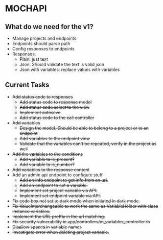# MOCHAPI

## What do we need for the v1?

- Manage projects and endpoints
- Endpoints should parse path
- Config responses to endpoints
- Responses:
  - Plain: just text
  - Json: Should validate the text is valid json
  - Json with variables: replace values with variables


## Current Tasks
  
- ~~Add status code to responses~~
  - ~~Add status code to response model~~
  - ~~Add status code select to the view~~
  - ~~Implement autosave~~
  - ~~Add status code to the call controller~~
- ~~Add variables~~
  - ~~Design the model. Should be able to belong to a project or to an endpoint~~
  - ~~Add variables to the endpoint view~~
  - ~~Validate that the variables can't be repeated, verify in the project as well~~
- ~~Add the variables to the conditions~~
  - ~~Add variable to is_present?~~
  - ~~Add variable to is_number?~~
- ~~Add variables to the response content~~
- Add an admin api endpoint to configure stuff
  - ~~Add an info endpoint to get info from an url.~~
  - ~~Add an endpoint to set a variable.~~
  - ~~Implement set project variable via API.~~
  - ~~Implement set endpoint variable via API.~~
- ~~Fix code box not set to dark mode when initiated in dark mode.~~
- ~~Fix ValueInterchangeable to work the same as VariableHolder with class instance variables.~~
- ~~Implement the URL preffix in the url matching.~~
- ~~Fix security vulnerability in app/controllers/m_variables_controller.rb~~
- ~~Disallow spaces in variable names~~
- ~~Investigate error when deleting project variable.~~